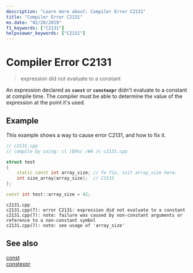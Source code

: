 ```yaml
---
description: "Learn more about: Compiler Error C2131"
title: "Compiler Error C2131"
ms.date: "02/28/2019"
f1_keywords: ["C2131"]
helpviewer_keywords: ["C2131"]
---
```

# Compiler Error C2131

> expression did not evaluate to a constant

An expression declared as **`const`** or **`constexpr`** didn't evaluate to a constant at compile time. The compiler must be able to determine the value of the expression at the point it's used.

## Example

This example shows a way to cause error C2131, and how to fix it.

```cpp
// c2131.cpp
// compile by using: cl /EHsc /W4 /c c2131.cpp

struct test
{
    static const int array_size; // To fix, init array_size here.
    int size_array[array_size];  // C2131
};

const int test::array_size = 42;
```

```Output
c2131.cpp
c2131.cpp(7): error C2131: expression did not evaluate to a constant
c2131.cpp(7): note: failure was caused by non-constant arguments or reference to a non-constant symbol
c2131.cpp(7): note: see usage of 'array_size'
```

## See also

[const](../../cpp/const-cpp.md)<br/>
[constexpr](../../cpp/constexpr-cpp.md)<br/>
